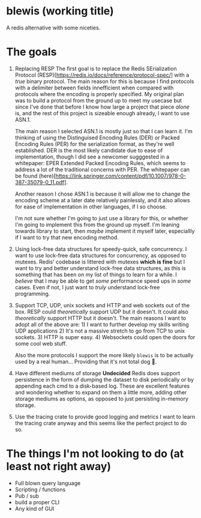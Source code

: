 # blewis (working title)

A redis alternative with some niceties.

# The goals 

1) Replacing RESP
    The first goal is to replace the Redis SErialization Protocol (RESP)[https://redis.io/docs/reference/protocol-spec/] 
    with a _true_ binary protocol. The main reason for this is because I find protocols with a delimiter between fields 
    innefficient when compared with protocols where the encoding is properly specified. My original plan was to build a 
    protocol from the ground up to meet my usecase but since I've done that before I know how large a project that piece
    *alone* is, and the rest of this project is sizeable enough already, I want to use ASN.1. 

    The main reason I selected ASN.1 is mostly just so that I can learn it. I'm thinking of using the Distinguised 
    Encoding Rules (DER) or Packed Encoding Rules (PER) for the serialization format, as they're well established. 
    DER is the most likely candidate due to ease of implementation, though I did see a newcomer sugggested in a 
    whitepaper: EPER Extended Packed Encoding Rules, which seems to address a lot of the traditional concerns with PER.
    The whitepaper can be found (here)[https://link.springer.com/content/pdf/10.1007/978-0-387-35079-0_11.pdf].

    Another reason I chose ASN.1 is because it will allow me to change the encoding scheme at a later date relatively 
    painlessly, and it also allows for ease of implementation in other languages, if I so choose. 

    I'm not sure whether I'm going to just use a library for this, or whether I'm going to implement this from the ground
    up myself. I'm leaning towards library to start, then _maybe_ implement it myself later, especiallly if I want to try 
    that new encoding method.

2) Using lock-free data structures for speedy-quick, safe concurrency.
    I want to use lock-free data structures for concurrency, as opposed to mutexes. Redis' codebase is littered with 
    mutexes **which is fine** but I want to try and better understand lock-free data structures, as this is something 
    that has been on my list of things to learn for a while. I *believe* that I may be able to get *some* performance
    speed ups in *some* cases. Even if not, I just want to _truly_ understand lock-free programming. 

3) Support TCP, UDP, unix sockets and HTTP and web sockets out of the box. 
    RESP could _theoretically_ support UDP but it doesn't. It could also _theoretically_ support HTTP but it doesn't.
    The main reasons I want to adopt all of the above are: 1) I want to further develop my skills writing UDP 
    applications 2) It's not a massive stretch to go from TCP to unix sockets. 3) HTTP is super easy. 4) Websockets could 
    open the doors for some cool web stuff.

    Also the more protocols I support the more likely `blewis` is to be actually used by a real human... Providing that
    it's not total dog 💩.

4) Have different mediums of storage **Undecided**
    Redis does support persistence in the form of dumping the dataset to disk periodically or by appending each cmd to a
    disk-based log. These are excellent features and wondering whether to expand on them a little more, adding other 
    storage mediums as options, as opposed to just persisting in-memory storage. 

5) Use the tracing crate to provide good logging and metrics
    I want to learn the tracing crate anyway and this seems like the perfect project to do so. 

# The things I'm not looking to do (at least not right away)

- Full blown query language
- Scripting / functions
- Pub / sub
- build a proper CLI 
- Any kind of GUI
